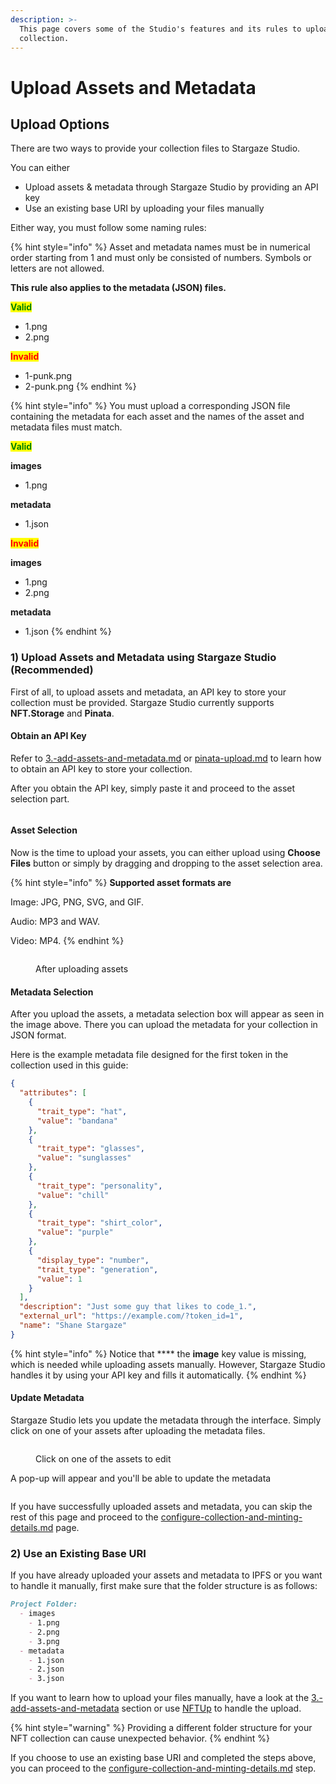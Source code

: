 ```yaml
---
description: >-
  This page covers some of the Studio's features and its rules to upload a
  collection.
---
```


# Upload Assets and Metadata

## Upload Options

There are two ways to provide your collection files to Stargaze Studio.

You can either

* Upload assets & metadata through Stargaze Studio by providing an API key
* Use an existing base URI by uploading your files manually

Either way, you must follow some naming rules:

{% hint style="info" %}
Asset and metadata names must be in numerical order starting from 1 and must only be consisted of numbers. Symbols or letters are not allowed.

**This rule also applies to the metadata (JSON) files.**

<mark style="color:green;">**Valid**</mark>

* 1.png
* 2.png

<mark style="color:red;">**Invalid**</mark>

* 1-punk.png
* 2-punk.png
{% endhint %}

{% hint style="info" %}
You must upload a corresponding JSON file containing the metadata for each asset and the names of the asset and metadata files must match.

<mark style="color:green;">**Valid**</mark>

**images**

* 1.png

**metadata**

* 1.json

<mark style="color:red;">**Invalid**</mark>

**images**

* 1.png
* 2.png

**metadata**

* 1.json
{% endhint %}

### 1) Upload Assets and Metadata using Stargaze Studio (Recommended)

First of all, to upload assets and metadata, an API key to store your collection must be provided. Stargaze Studio currently supports **NFT.Storage** and **Pinata**.

#### Obtain an API Key

Refer to [3.-add-assets-and-metadata.md](../../../creators/readme/3.-add-assets-and-metadata/3.-add-assets-and-metadata.md "mention") or [pinata-upload.md](../../../creators/readme/3.-add-assets-and-metadata/pinata-upload.md "mention") to learn how to obtain an API key to store your collection.

After you obtain the API key, simply paste it and proceed to the asset selection part.

<figure><img src="../../../.gitbook/assets/image (12).png" alt=""><figcaption></figcaption></figure>

#### Asset Selection

Now is the time to upload your assets, you can either upload using **Choose Files** button or simply by dragging and dropping to the asset selection area.

{% hint style="info" %}
**Supported asset formats are**

Image: JPG, PNG, SVG, and GIF.

Audio: MP3 and WAV.

Video: MP4.
{% endhint %}

<figure><img src="../../../.gitbook/assets/image (10).png" alt=""><figcaption><p>After uploading assets</p></figcaption></figure>

#### Metadata Selection

After you upload the assets, a metadata selection box will appear as seen in the image above. There you can upload the metadata for your collection in JSON format.

Here is the example metadata file designed for the first token in the collection used in this guide:

```json
{
  "attributes": [
    {
      "trait_type": "hat",
      "value": "bandana"
    },
    {
      "trait_type": "glasses",
      "value": "sunglasses"
    },
    {
      "trait_type": "personality",
      "value": "chill"
    },
    {
      "trait_type": "shirt_color",
      "value": "purple"
    },
    {
      "display_type": "number",
      "trait_type": "generation",
      "value": 1
    }
  ],
  "description": "Just some guy that likes to code_1.",
  "external_url": "https://example.com/?token_id=1",
  "name": "Shane Stargaze"
}
```

{% hint style="info" %}
Notice that \*\*\*\* the **image** key value is missing, which is needed while uploading assets manually. However, Stargaze Studio handles it by using your API key and fills it automatically.
{% endhint %}

#### Update Metadata

Stargaze Studio lets you update the metadata through the interface. Simply click on one of your assets after uploading the metadata files.

<figure><img src="../../../.gitbook/assets/image (4).png" alt=""><figcaption><p>Click on one of the assets to edit</p></figcaption></figure>

A pop-up will appear and you'll be able to update the metadata

<figure><img src="../../../.gitbook/assets/image (7).png" alt=""><figcaption></figcaption></figure>

If you have successfully uploaded assets and metadata, you can skip the rest of this page and proceed to the [configure-collection-and-minting-details.md](configure-collection-and-minting-details.md "mention") page.

### 2) Use an Existing Base URI

If you have already uploaded your assets and metadata to IPFS or you want to handle it manually, first make sure that the folder structure is as follows:

```markdown
Project Folder:
  - images
    - 1.png
    - 2.png
    - 3.png
  - metadata
    - 1.json
    - 2.json
    - 3.json
```

If you want to learn how to upload your files manually, have a look at the [3.-add-assets-and-metadata](../../../guides/readme/3.-add-assets-and-metadata "mention") section or use [NFTUp](https://nft.storage/docs/how-to/nftup/) to handle the upload.

{% hint style="warning" %}
Providing a different folder structure for your NFT collection can cause unexpected behavior.
{% endhint %}

If you choose to use an existing base URI and completed the steps above, you can proceed to the [configure-collection-and-minting-details.md](configure-collection-and-minting-details.md "mention") step.
